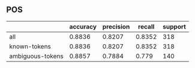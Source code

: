 
## POS

|                  | accuracy | precision | recall | support |
|------------------|----------|-----------|--------|---------|
| all              | 0.8836   | 0.8207    | 0.8352 | 318     |
| known-tokens     | 0.8836   | 0.8207    | 0.8352 | 318     |
| ambiguous-tokens | 0.8857   | 0.7884    | 0.779  | 140     |


